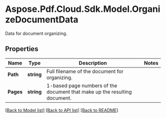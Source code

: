 ﻿# Aspose.Pdf.Cloud.Sdk.Model.OrganizeDocumentData
Data for document organizing.

## Properties

Name | Type | Description | Notes
------------ | ------------- | ------------- | -------------
**Path** | **string** | Full filename of the document for organizing. | 
**Pages** | **string** | 1-based page numbers of the document that make up the resulting document. | 

[[Back to Model list]](../README.md#documentation-for-models) [[Back to API list]](../README.md#documentation-for-api-endpoints) [[Back to README]](../README.md)

